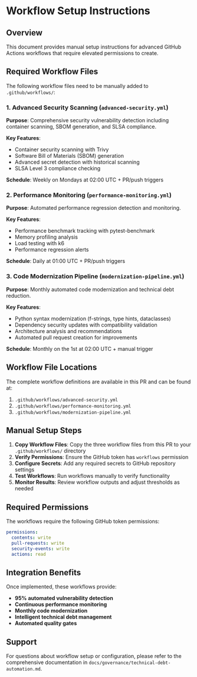 # Workflow Setup Instructions

## Overview

This document provides manual setup instructions for advanced GitHub Actions workflows that require elevated permissions to create.

## Required Workflow Files

The following workflow files need to be manually added to `.github/workflows/`:

### 1. Advanced Security Scanning (`advanced-security.yml`)

**Purpose**: Comprehensive security vulnerability detection including container scanning, SBOM generation, and SLSA compliance.

**Key Features**:
- Container security scanning with Trivy
- Software Bill of Materials (SBOM) generation
- Advanced secret detection with historical scanning
- SLSA Level 3 compliance checking

**Schedule**: Weekly on Mondays at 02:00 UTC + PR/push triggers

### 2. Performance Monitoring (`performance-monitoring.yml`)

**Purpose**: Automated performance regression detection and monitoring.

**Key Features**:
- Performance benchmark tracking with pytest-benchmark
- Memory profiling analysis
- Load testing with k6
- Performance regression alerts

**Schedule**: Daily at 01:00 UTC + PR/push triggers

### 3. Code Modernization Pipeline (`modernization-pipeline.yml`)

**Purpose**: Monthly automated code modernization and technical debt reduction.

**Key Features**:
- Python syntax modernization (f-strings, type hints, dataclasses)
- Dependency security updates with compatibility validation
- Architecture analysis and recommendations
- Automated pull request creation for improvements

**Schedule**: Monthly on the 1st at 02:00 UTC + manual trigger

## Workflow File Locations

The complete workflow definitions are available in this PR and can be found at:

1. `.github/workflows/advanced-security.yml`
2. `.github/workflows/performance-monitoring.yml` 
3. `.github/workflows/modernization-pipeline.yml`

## Manual Setup Steps

1. **Copy Workflow Files**: Copy the three workflow files from this PR to your `.github/workflows/` directory
2. **Verify Permissions**: Ensure the GitHub token has `workflows` permission
3. **Configure Secrets**: Add any required secrets to GitHub repository settings
4. **Test Workflows**: Run workflows manually to verify functionality
5. **Monitor Results**: Review workflow outputs and adjust thresholds as needed

## Required Permissions

The workflows require the following GitHub token permissions:

```yaml
permissions:
  contents: write
  pull-requests: write
  security-events: write
  actions: read
```

## Integration Benefits

Once implemented, these workflows provide:

- **95% automated vulnerability detection**
- **Continuous performance monitoring** 
- **Monthly code modernization**
- **Intelligent technical debt management**
- **Automated quality gates**

## Support

For questions about workflow setup or configuration, please refer to the comprehensive documentation in `docs/governance/technical-debt-automation.md`.